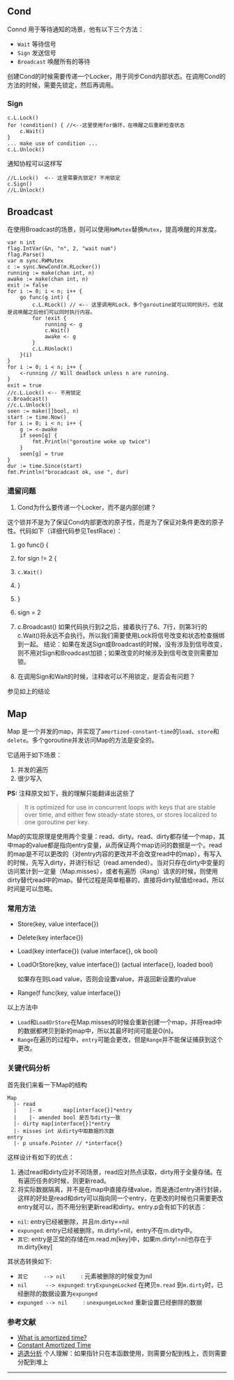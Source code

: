 ## Cond

Connd 用于等待通知的场景，他有以下三个方法：

* `Wait` 等待信号
* `Sign` 发送信号
* `Broadcast` 唤醒所有的等待

创建Cond的时候需要传递一个Locker，用于同步Cond内部状态。在调用Cond的方法的时候，需要先锁定，然后再调用。

### Sign

```
c.L.Lock()
for !condition() { //<--这里使用for循环，在唤醒之后重新检查状态
    c.Wait()
}
... make use of condition ...
c.L.Unlock()
```

通知协程可以这样写

```
//L.Lock()  <-- 这里需要先锁定? 不用锁定
c.Sign()
//L.Unlock()
```

## Broadcast

在使用Broadcast的场景，则可以使用`RWMutex`替换`Mutex`，提高唤醒的并发度。

```
var n int
flag.IntVar(&n, "n", 2, "wait num")
flag.Parse()
var m sync.RWMutex
c := sync.NewCond(m.RLocker())
running := make(chan int, n)
awake := make(chan int, n)
exit := false
for i := 0; i < n; i++ {
    go func(g int) {
        c.L.RLock() // <-- 这里调用RLock，多个goroutine就可以同时执行。也就是说唤醒之后他们可以同时执行内容。
        for !exit {
            running <- g
            c.Wait()
            awake <- g
        }
        c.L.RUnlock()
    }(i)
}
for i := 0; i < n; i++ {
    <-running // Will deadlock unless n are running.
}
exit = true
//c.L.Lock() <-- 不用锁定
c.Broadcast()
//c.L.Unlock()
seen := make([]bool, n)
start := time.Now()
for i := 0; i < n; i++ {
    g := <-awake
    if seen[g] {
        fmt.Println("goroutine woke up twice")
    }
    seen[g] = true
}
dur := time.Since(start)
fmt.Println("brocadcast ok, use ", dur)
```

### 遗留问题

1. Cond为什么要传递一个Locker，而不是内部创建？

  这个锁并不是为了保证Cond内部更改的原子性，而是为了保证对条件更改的原子性。代码如下（详细代码参见TestRace）：

  1. go func() {
  2.   for sign != 2 {
  3.     c.Wait()
  4.   }
  5. }
  6. sign = 2
  7. c.Broadcast()
  如果代码执行到2之后，接着执行了6、7行，则第3行的c.Wait()将永远不会执行。所以我们需要使用Lock将信号改变和状态检查捆绑到一起。
  结论：如果在发送Sign或Broadcast的时候，没有涉及到信号改变，则不用对Sign和Broadcast加锁；如果改变的时候涉及到信号改变则需要加锁。

2. 在调用Sign和Wait的时候，注释收可以不用锁定，是否会有问题？

  参见如上的结论

## Map

Map 是一个并发的map，并实现了`amortized-constant-time`的`load`、`store`和`delete`。多个goroutine并发访问Map的方法是安全的。

它适用于如下场景：

1. 并发的遍历
2. 很少写入

**PS:** 注释原文如下，我的理解只能翻译出这些了

> It is optimized for use in concurrent loops with keys that are
> stable over time, and either few steady-state stores, or stores
> localized to one goroutine per key.

Map的实现原理是使用两个变量：read、dirty。read、dirty都存储一个map，其中map的value都是指向entry变量，从而保证两个map访问的数据是一个。read的map是不可以更改的（对entry内容的更改并不会改变read中的map），有写入的时候，先写入dirty，并进行标记（read.amended）。当对只存在dirty中变量的访问累计到一定量（Map.misses），或者有遍历（Rang）请求的时候，则使用dirty替代read中的map。替代过程是简单粗暴的，直接将dirty赋值给read，所以时间是可以忽略。

### 常用方法

* Store(key, value interface{})
* Delete(key interface{})
* Load(key interface{}) (value interface{}, ok bool)
* LoadOrStore(key, value interface{}) (actual interface{}, loaded bool)
  
  如果存在则Load value，否则会设置value，并返回新设置的value

* Range(f func(key, value interface{})

以上方法中

* `Load`和`LoadOrStore`在Map.misses的时候会重新创建一个map，并将read中的数据都拷贝到新的map中，所以其最坏时间可能是O(n)。
* `Range`在遍历的过程中，`entry`可能会更改，但是`Range`并不能保证捕获到这个更改。

### 关键代码分析

首先我们来看一下Map的结构

```
Map
  |- read
  |    |- m       map[interface{}]*entry
  |    |- amended bool 是否与dirty一致
  |- dirty map[interface{}]*entry
  |- misses int 从dirty中取数据的次数
entry
  |- p unsafe.Pointer // *interface{}
```

这样设计有如下的优点：

1. 通过read和dirty应对不同场景，read应对热点读取，dirty用于全量存储。在有遍历任务的时候，则更新read。
2. 将实际数据隔离，并不是在map中直接存储value，而是通过entry进行封装，这样的好处是read和dirty可以指向同一个entry，在更改的时候也只需要更改entry就可以，而不用分别更新read和dirty。entry.p会有如下的状态：
  
  * `nil`: entry已经被删除，并且m.dirty==nil
  * `expunged`: entry已经被删除，m.dirty!=nil，entry不在m.dirty中。
  * `其它`: entry是正常的存储在m.read.m[key]中，如果m.dirty!=nil也存在于m.dirty[key]
  
  其状态转换如下:

  * `其它     --> nil     `: 元素被删除的时候变为nil
  * `nil      --> expunged`: `tryExpungeLocked` 在拷贝`m.read` 到`m.dirty`时，已经删除的数据设置为`expunged`
  * `expunged --> nil     `: `unexpungeLocked` 重新设置已经删除的数据

### 参考文献

* [What is amortized time?](https://mortoray.com/2014/08/11/what-is-amortized-time/)
* [Constant Amortized Time](https://stackoverflow.com/questions/200384/constant-amortized-time/38261380)
* [逃逸分析](https://zh.wikipedia.org/wiki/%E9%80%83%E9%80%B8%E5%88%86%E6%9E%90)  个人理解：如果指针只在本函数使用，则需要分配到栈上，否则需要分配到堆上















-----
